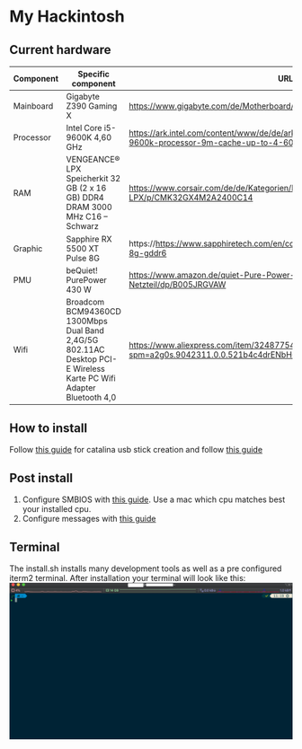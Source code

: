 # My Hackintosh

## Current hardware

| Component | Specific component                                                                                                 | URL                                                                                                                    |
| --------- | ------------------------------------------------------------------------------------------------------------------ | ---------------------------------------------------------------------------------------------------------------------- |
| Mainboard | Gigabyte Z390 Gaming X                                                                                             | https://www.gigabyte.com/de/Motherboard/Z390-GAMING-X-rev-10#kf                                                        |
| Processor | Intel Core i5-9600K 4,60 GHz                                                                                       | https://ark.intel.com/content/www/de/de/ark/products/134896/intel-core-i5-9600k-processor-9m-cache-up-to-4-60-ghz.html |
| RAM       | VENGEANCE® LPX Speicherkit 32 GB (2 x 16 GB) DDR4 DRAM 3000 MHz C16 – Schwarz                                      | https://www.corsair.com/de/de/Kategorien/Produkte/Arbeitsspeicher/VENGEANCE-LPX/p/CMK32GX4M2A2400C14                   |
| Graphic   | Sapphire RX 5500 XT Pulse 8G                                                                                       | https://https://www.sapphiretech.com/en/consumer/pulse-radeon-rx-5500-xt-8g-gddr6                                      |
| PMU       | beQuiet! PurePower 430 W                                                                                           | https://www.amazon.de/quiet-Pure-Power-L8-CM-430W-Netzteil/dp/B005JRGVAW                                               |  |
| Wifi      | Broadcom BCM94360CD 1300Mbps Dual Band 2,4G/5G 802.11AC Desktop PCI-E Wireless Karte PC Wifi Adapter Bluetooth 4,0 | https://www.aliexpress.com/item/32487754245.html?spm=a2g0s.9042311.0.0.521b4c4drENbH6                                  |

## How to install

Follow [this guide](https://www.tonymacx86.com/threads/how-to-create-a-macos-catalina-public-beta-installation-usb.278188/) for catalina usb stick creation and follow [this guide](https://www.tonymacx86.com/threads/unibeast-install-macos-mojave-on-any-supported-intel-based-pc.259381/)

## Post install

1. Configure SMBIOS with [this guide](https://www.tonymacx86.com/threads/guide-how-to-configure-your-systems-smbios-correctly.198155/). Use a mac which cpu matches best your installed cpu.
2. Configure messages with [this guide](https://www.tonymacx86.com/threads/an-idiots-guide-to-imessage.196827/)

## Terminal

The install.sh installs many development tools as well as a pre configured iterm2 terminal.
After installation your terminal will look like this:
![](iterm2.png)
